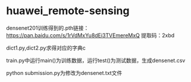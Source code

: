 # huawei_remote-sensing
densenet201训练得到的.pth链接：https://pan.baidu.com/s/1rVdMxYu8dEi3TVEmereMxQ 
提取码：2xbd 

dict1.py,dict2.py求得对应的字典c

train.py中运行main()为训练数据，运行test()为测试数据，生成densenet.csv

python submission.py为修改为densenet.txt文件


